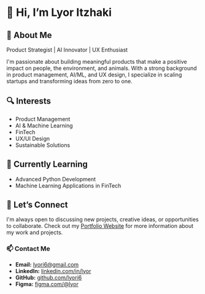 # 👋 Hi, I’m Lyor Itzhaki

## 🚀 About Me
Product Strategist | AI Innovator | UX Enthusiast

I'm passionate about building meaningful products that make a positive impact on people, the environment, and animals. With a strong background in product management, AI/ML, and UX design, I specialize in scaling startups and transforming ideas from zero to one.

## 🔍 Interests
- Product Management
- AI & Machine Learning
- FinTech
- UX/UI Design
- Sustainable Solutions

## 🌱 Currently Learning
- Advanced Python Development
- Machine Learning Applications in FinTech

## 🤝 Let’s Connect
I'm always open to discussing new projects, creative ideas, or opportunities to collaborate. Check out my [Portfolio Website](https://debtcat.com) for more information about my work and projects.

### 📫 Contact Me
- **Email:** [lyori6@gmail.com](mailto:lyori6@gmail.com)
- **LinkedIn:** [linkedin.com/in/lyor](https://www.linkedin.com/in/lyor)
- **GitHub:** [github.com/lyori6](https://github.com/lyori6)
- **Figma:** [figma.com/@lyor](https://www.figma.com/@lyor)

